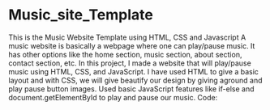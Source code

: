 # Music_site_Template
This is the Music Website Template using HTML, CSS and Javascript
A music website is basically a webpage where one can play/pause music. 
It has other options like the home section, music section, about section, contact section, etc. 
In this project, I made a website that will play/pause music using HTML, CSS, and JavaScript. 
I have used HTML to give a basic layout and with CSS, we will give beautify our design by giving aground and play pause button images.
Used basic JavaScript features like if-else and document.getElementById to play and pause our music.
Code:
<!DOCTYPE html>
<html lang="en">
<head>
    <style>
        // Styling the body 
        * {
            padding: 0;
            margin: 0;
        }
 
        // Styling the background image by giving its url and position 
        .container {
            height: 100vh;
            width: 100%;
            background-image: url(../music.jpg);
 
            // Image used: 
            background-size: cover;
            background-position: center;
            position: relative;
        }
 
         //Styling the list tags to the right of the navigation bar 
        .nav li {
            float: right;
            list-style: none;
        }
 
        //Styling the anchor tags of the navigation bar 
        .nav a {
            list-style: none;
            height: 50px;
            line-height: 50px;
            font-size: 1rem;
            font-weight: 550;
            display: block;
            padding: 5px 35px;
            color: black;
            text-decoration: none;
        }
 
        //Giving position and margin to the content-div 
        .content {
            width: 100%;
            position: absolute;
            top: 45%;
        }
 
        //Styling the left-col by giving margin 
        .left-col {
            margin-left: 11%;
        }
 
        //Styling the my sound placed in the left-col 
        .left-col h1 {
            font-size: 50px;
            color: crimson;
        }
 
        // Styling the right-col 
        .right-col {
            float: right;
            margin-right: 10%;
            margin-top: -5%;
            display: flex;
            align-items: center;
        }
 
        //Styling the text in the right-col 
        .right-col p {
            font-size: 21px;
            color: black;
            font-weight: 650;
            margin-right: 20px;
        }
 
        // Styling the cursor type of the icon to pointer 
        #icon {
            cursor: pointer;
        }
    </style>
</head>
 
<body>
    <div class="container">
        <ul class="nav">
            <li><a href="#">CONTACT</a></li>
            <li><a href="#">ABOUT</a></li>
            <li><a href="#">ARTISTS</a></li>
            <li><a href="#">MUSIC</a></li>
            <li><a href="#">HOME</a></li>
        </ul>
    </div>
 
    <div class="content">
        <div class="left-col">
            <h1>MY <br> SOUNDS</h1>
        </div>
 
        <div class="right-col">
 
            <p>Click Here To Listen</p>
 
            <img src="media/play.png" id="icon">
        </div>
    </div>
 
    <audio id="mysound">
        <source src="media/music.mp3" type="audio/mp3">
    </audio>
 
    <script>
        let mysound = document.getElementById("mysound");
        let icon = document.getElementById("icon");
 
        // Creating a function that will change pause to play and vice-versa
        icon.onclick = function () {
            if (mysound.paused) {
 
                // If paused then play the
                // music and change the image
                mysound.play();
                icon.src =
"https://media.mymusic.org/wp-content/uploads/20210402235545/Pause.png";
            } else {
 
                // If playing then pause the
                // music and change the image
                mysound.pause();
                icon.src =
"https://media.mymusic.org/wp-content/uploads/20210402235520/play.png";
            }
        }
    </script>
</body>
</html>
